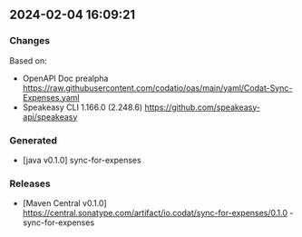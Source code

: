 

## 2024-02-04 16:09:21
### Changes
Based on:
- OpenAPI Doc prealpha https://raw.githubusercontent.com/codatio/oas/main/yaml/Codat-Sync-Expenses.yaml
- Speakeasy CLI 1.166.0 (2.248.6) https://github.com/speakeasy-api/speakeasy
### Generated
- [java v0.1.0] sync-for-expenses
### Releases
- [Maven Central v0.1.0] https://central.sonatype.com/artifact/io.codat/sync-for-expenses/0.1.0 - sync-for-expenses